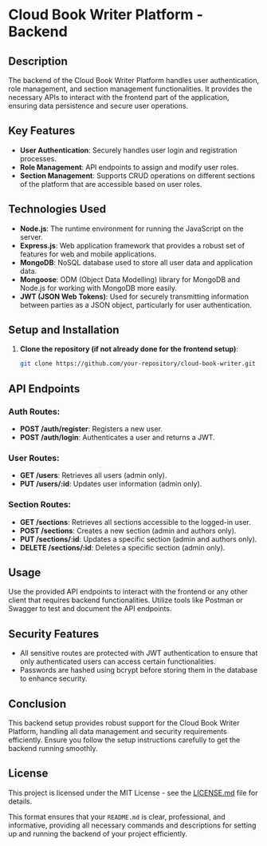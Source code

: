 # Cloud Book Writer Platform - Backend

## Description

The backend of the Cloud Book Writer Platform handles user authentication, role management, and section management functionalities. It provides the necessary APIs to interact with the frontend part of the application, ensuring data persistence and secure user operations.

## Key Features

- **User Authentication**: Securely handles user login and registration processes.
- **Role Management**: API endpoints to assign and modify user roles.
- **Section Management**: Supports CRUD operations on different sections of the platform that are accessible based on user roles.

## Technologies Used

- **Node.js**: The runtime environment for running the JavaScript on the server.
- **Express.js**: Web application framework that provides a robust set of features for web and mobile applications.
- **MongoDB**: NoSQL database used to store all user data and application data.
- **Mongoose**: ODM (Object Data Modelling) library for MongoDB and Node.js for working with MongoDB more easily.
- **JWT (JSON Web Tokens)**: Used for securely transmitting information between parties as a JSON object, particularly for user authentication.

## Setup and Installation

1. **Clone the repository (if not already done for the frontend setup)**:
   ```bash
   git clone https://github.com/your-repository/cloud-book-writer.git

## API Endpoints

### Auth Routes:
- **POST /auth/register**: Registers a new user.
- **POST /auth/login**: Authenticates a user and returns a JWT.

### User Routes:
- **GET /users**: Retrieves all users (admin only).
- **PUT /users/:id**: Updates user information (admin only).

### Section Routes:
- **GET /sections**: Retrieves all sections accessible to the logged-in user.
- **POST /sections**: Creates a new section (admin and authors only).
- **PUT /sections/:id**: Updates a specific section (admin and authors only).
- **DELETE /sections/:id**: Deletes a specific section (admin only).

## Usage

Use the provided API endpoints to interact with the frontend or any other client that requires backend functionalities. Utilize tools like Postman or Swagger to test and document the API endpoints.

## Security Features

- All sensitive routes are protected with JWT authentication to ensure that only authenticated users can access certain functionalities.
- Passwords are hashed using bcrypt before storing them in the database to enhance security.

## Conclusion

This backend setup provides robust support for the Cloud Book Writer Platform, handling all data management and security requirements efficiently. Ensure you follow the setup instructions carefully to get the backend running smoothly.


## License

This project is licensed under the MIT License - see the [LICENSE.md](LICENSE.md) file for details.

This format ensures that your `README.md` is clear, professional, and informative, providing all necessary commands and descriptions for setting up and running the backend of your project efficiently.
